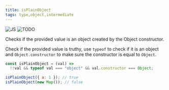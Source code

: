 ```yaml
---
title: isPlainObject
tags: type,object,intermediate
---
```


![JS](https://img.shields.io/badge/supports-javascript-yellow.svg?style=flat-square)
![TODO](https://img.shields.io/badge///TODO-blue.svg?style=flat-square)

Checks if the provided value is an object created by the Object constructor.

Check if the provided value is truthy, use `typeof` to check if it is an object and `Object.constructor` to make sure the constructor is equal to `Object`.

```js
const isPlainObject = (val) =>
  !!val && typeof val === "object" && val.constructor === Object;
```

```js
isPlainObject({ a: 1 }); // true
isPlainObject(new Map()); // false
```
